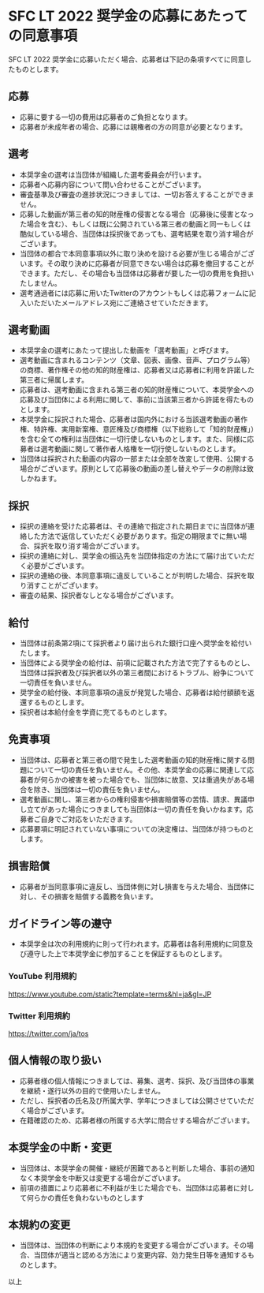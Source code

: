 # SFC LT 2022 奨学金の応募にあたっての同意事項
SFC LT 2022 奨学金に応募いただく場合、応募者は下記の条項すべてに同意したものとします。

## 応募
- 応募に要する一切の費用は応募者のご負担となります。
- 応募者が未成年者の場合、応募には親権者の方の同意が必要となります。

## 選考
- 本奨学金の選考は当団体が組織した選考委員会が行います。
- 応募者へ応募内容について問い合わせることがございます。
- 審査基準及び審査の進捗状況につきましては、一切お答えすることができません。
- 応募した動画が第三者の知的財産権の侵害となる場合（応募後に侵害となった場合を含む）、もしくは既に公開されている第三者の動画と同一もしくは酷似している場合、当団体は採択後であっても、選考結果を取り消す場合がございます。
- 当団体の都合で本同意事項以外に取り決めを設ける必要が生じる場合がございます。その取り決めに応募者が同意できない場合は応募を撤回することができます。ただし、その場合も当団体は応募者が要した一切の費用を負担いたしません。
- 選考通過者には応募に用いたTwitterのアカウントもしくは応募フォームに記入いただいたメールアドレス宛にご連絡させていただきます。

## 選考動画
- 本奨学金の選考にあたって提出した動画を「選考動画」と呼びます。
- 選考動画に含まれるコンテンツ（文章、図表、画像、音声、プログラム等）の商標、著作権その他の知的財産権は、応募者又は応募者に利用を許諾した第三者に帰属します。
- 応募者は、選考動画に含まれる第三者の知的財産権について、本奨学金への応募及び当団体による利用に関して、事前に当該第三者から許諾を得たものとします。
- 本奨学金に採択された場合、応募者は国内外における当該選考動画の著作権、特許権、実用新案権、意匠権及び商標権（以下総称して「知的財産権」）を含む全ての権利は当団体に一切行使しないものとします。また、同様に応募者は選考動画に関して著作者人格権を一切行使しないものとします。
- 当団体は採択された動画の内容の一部または全部を改変して使用、公開する場合がございます。原則として応募後の動画の差し替えやデータの削除は致しかねます。

## 採択
- 採択の連絡を受けた応募者は、その連絡で指定された期日までに当団体が連絡した方法で返信していただく必要があります。指定の期限までに無い場合、採択を取り消す場合がございます。
- 採択の連絡に対し、奨学金の振込先を当団体指定の方法にて届け出ていただく必要がございます。
- 採択の連絡の後、本同意事項に違反していることが判明した場合、採択を取り消すことがございます。
- 審査の結果、採択者なしとなる場合がございます。

## 給付
- 当団体は前条第2項にて採択者より届け出られた銀行口座へ奨学金を給付いたします。
- 当団体による奨学金の給付は、前項に記載された方法で完了するものとし、当団体は採択者及び採択者以外の第三者間におけるトラブル、紛争について一切責任を負いません。
- 奨学金の給付後、本同意事項の違反が発覚した場合、応募者は給付額額を返還するものとします。
- 採択者は本給付金を学資に充てるものとします。

## 免責事項
- 当団体は、応募者と第三者の間で発生した選考動画の知的財産権に関する問題について一切の責任を負いません。その他、本奨学金の応募に関連して応募者が何らかの被害を被った場合でも、当団体に故意、又は重過失がある場合を除き、当団体は一切の責任を負いません。
- 選考動画に関し、第三者からの権利侵害や損害賠償等の苦情、請求、異議申し立てがあった場合につきましても当団体は一切の責任を負いかねます。応募者ご自身でご対応をいただきます。
- 応募要項に明記されていない事項についての決定権は、当団体が持つものとします。

## 損害賠償
- 応募者が当同意事項に違反し、当団体側に対し損害を与えた場合、当団体に対し、その損害を賠償する義務を負います。

## ガイドライン等の遵守
- 本奨学金は次の利用規約に則って行われます。応募者は各利用規約に同意及び遵守した上で本奨学金に参加することを保証するものとします。

### YouTube 利用規約
https://www.youtube.com/static?template=terms&hl=ja&gl=JP

### Twitter 利用規約
https://twitter.com/ja/tos

## 個人情報の取り扱い
- 応募者様の個人情報につきましては、募集、選考、採択、及び当団体の事業を継続・遂行以外の目的で使用いたしません。
- ただし、採択者の氏名及び所属大学、学年につきましては公開させていただく場合がございます。
- 在籍確認のため、応募者様の所属する大学に問合せする場合がございます。

## 本奨学金の中断・変更
- 当団体は、本奨学金の開催・継続が困難であると判断した場合、事前の通知なく本奨学金を中断又は変更する場合がございます。
- 前項の措置により応募者に不利益が生じた場合でも、当団体は応募者に対して何らかの責任を負わないものとします

## 本規約の変更
- 当団体は、当団体の判断により本規約を変更する場合がございます。その場合、当団体が適当と認める方法により変更内容、効力発生日等を通知するものとします。


以上
